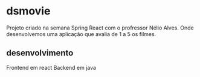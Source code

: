 # dsmovie

Projeto criado na semana Spring React com o profressor Nélio Alves. 
Onde desenvolvemos uma aplicação que avalia de 1 a 5 os filmes.

## desenvolvimento

Frontend em react 
Backend em java
